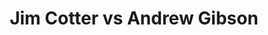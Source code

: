 ---
title: Jim Cotter vs Andrew Gibson
player1:
  name: Cotter, Jim
  percent: 74
  wins: 0
  losses: 1
player2:
  name: Gibson, Andrew
  percent: 76
  wins: 1
  losses: 0
games:
- player1:
    team: BC
    position: Fourth
    percent: 74
    win: 0
    loss: 1
  player2:
    team: NS
    position: Second
    percent: 76
    win: 1
    loss: 0
  event: Brier
  year: 2011
  draw: Round Robin(17)
  score: BC 5 - NS 6
- player1:
    team: RYA
    position: Fourth
    percent: 76
    win: 1
    loss: 0
  player2:
    team: DAC
    position: Lead
    percent: 88
    win: 0
    loss: 1
  event: Trials (Men)
  year: 2005
  draw: Round Robin(12)
  score: RYA 7 - DAC 5
---